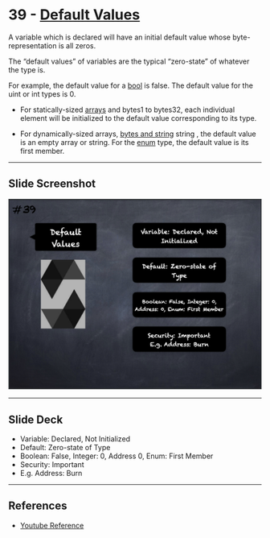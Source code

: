 # 39 - [Default Values](Default%20Values.md)
A variable which is declared will have an initial default value whose byte-representation is all zeros. 

The “default values” of variables are the typical “zero-state” of whatever the type is. 

For example, the default value for a [bool](Boolean.md) is false. The default value for the uint or int types is 0. 

- For statically-sized [arrays](Arrays.md) and bytes1 to bytes32, each individual element will be initialized to the default value corresponding to its type. 

- For dynamically-sized arrays, [bytes and string](bytes%20&%20string.md) string , the default value is an empty array or string. For the [enum](Enums.md) type, the default value is its first member.
___
## Slide Screenshot
![039.png](../images/solidity101/039.png)
___
## Slide Deck
- Variable: Declared, Not Initialized
- Default: Zero-state of Type
- Boolean: False, Integer: 0, Address 0, Enum: First Member
- Security: Important
- E.g. Address: Burn
___
## References
- [Youtube Reference](https://youtu.be/TCl1IcGl_3I?t=1682)


